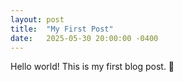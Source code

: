 ```yaml
---
layout: post
title:  "My First Post"
date:   2025-05-30 20:00:00 -0400
---
```

Hello world! This is my first blog post. 🚀
